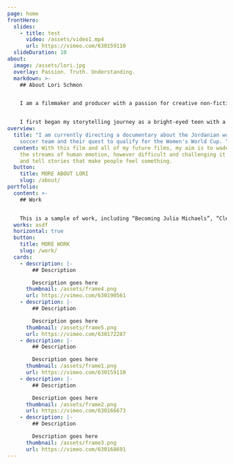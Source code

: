```yaml
---
page: home
frontHero:
  slides:
    - title: test
      video: /assets/video1.mp4
      url: https://vimeo.com/630159110
  slideDuration: 10
about:
  image: /assets/lori.jpg
  overlay: Passion. Truth. Understanding.
  markdown: >-
    ## About Lori Schmon


    I am a filmmaker and producer with a passion for creative non-fiction storytelling. I have eight years of experience directing and producing videos for Vevo, MTV, and various corporations/universities.


    I first began my storytelling journey as a bright-eyed teen with a love for video cameras and editing. Soon enough, that passion developed into something much deeper and personal: I wanted to understand people and tell their stories in hopes of revealing truth about the world we live in today. The more we can connect with people from all walks of life — from different societies, cultures and religions — the more we’ll begin to understand each other and have more compassion.
overview:
  title: "I am currently directing a documentary about the Jordanian women's
    soccer team and their quest to qualify for the Women's World Cup. "
  content: With this film and all of my future films, my aim is to wade through
    the streams of human emotion, however difficult and challenging it might be,
    and tell stories that make people feel something.
  button:
    title: MORE ABOUT LORI
    slug: /about/
portfolio:
  content: >-
    ## Work


    This is a sample of work, including “Becoming Julia Michaels”, “Cleveland Cavaliers”, “Why I Vote: Vic Mensa”, “Jordan Football Dreams” and more.
  works: asdf
  horizontal: true
  button:
    title: MORE WORK
    slug: /work/
  cards:
    - description: |-
        ## Description

        Description goes here
      thumbnail: /assets/frame4.png
      url: https://vimeo.com/630190561
    - description: |-
        ## Description

        Description goes here
      thumbnail: /assets/frame5.png
      url: https://vimeo.com/630172287
    - description: |-
        ## Description

        Description goes here
      thumbnail: /assets/frame1.png
      url: https://vimeo.com/630159110
    - description: |-
        ## Description

        Description goes here
      thumbnail: /assets/frame2.png
      url: https://vimeo.com/630166673
    - description: |-
        ## Description

        Description goes here
      thumbnail: /assets/frame3.png
      url: https://vimeo.com/630168691
---
```

